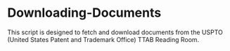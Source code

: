 # Downloading-Documents
This script is designed to fetch and download documents from the USPTO (United States Patent and Trademark Office) TTAB Reading Room.
